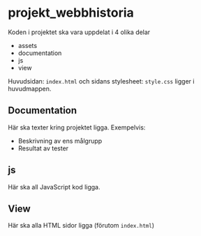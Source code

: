 # projekt_webbhistoria
 
Koden i projektet ska vara uppdelat i 4 olika delar
* assets
* documentation
* js
* view

Huvudsidan: ```index.html``` och sidans stylesheet: ```style.css``` ligger i huvudmappen. 

## Documentation
Här ska texter kring projektet ligga. Exempelvis: 
* Beskrivning av ens målgrupp
* Resultat av tester

## js
Här ska all JavaScript kod ligga. 

## View
Här ska alla HTML sidor ligga (förutom ```index.html```)
